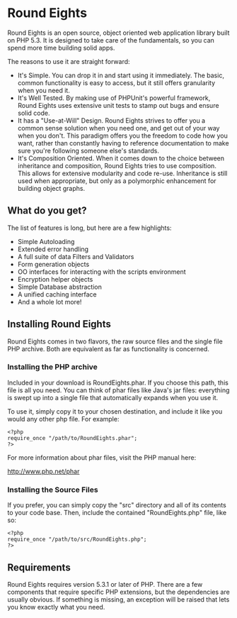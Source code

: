 # Round Eights

Round Eights is an open source, object oriented web application library built
on PHP 5.3. It is designed to take care of the fundamentals, so you can spend
more time building solid apps.

The reasons to use it are straight forward:

 * It's Simple. You can drop it in and start using it immediately. The basic,
   common functionality is easy to access, but it still offers granularity when
   you need it.
 * It's Well Tested. By making use of PHPUnit's powerful framework, Round Eights
   uses extensive unit tests to stamp out bugs and ensure solid code.
 * It has a "Use-at-Will" Design. Round Eights strives to offer you a common
   sense solution when you need one, and get out of your way when you don't.
   This paradigm offers you the freedom to code how you want, rather than
   constantly having to reference documentation to make sure you're following
   someone else's standards.
 * It's Composition Oriented. When it comes down to the choice between
   inheritance and composition, Round Eights tries to use composition. This
   allows for extensive modularity and code re-use. Inheritance is still used
   when appropriate, but only as a polymorphic enhancement for building object
   graphs.


## What do you get?

The list of features is long, but here are a few highlights:

 * Simple Autoloading
 * Extended error handling
 * A full suite of data Filters and Validators
 * Form generation objects
 * OO interfaces for interacting with the scripts environment
 * Encryption helper objects
 * Simple Database abstraction
 * A unified caching interface
 * And a whole lot more!


## Installing Round Eights

Round Eights comes in two flavors, the raw source files and the single file PHP
archive. Both are equivalent as far as functionality is concerned.


### Installing the PHP archive

Included in your download is RoundEights.phar. If you choose this path, this
file is all you need. You can think of phar files like Java's jar files:
everything is swept up into a single file that automatically expands when you
use it.

To use it, simply copy it to your chosen destination, and include it like you
would any other php file. For example:

    <?php
    require_once "/path/to/RoundEights.phar";
    ?>

For more information about phar files, visit the PHP manual here:

http://www.php.net/phar


### Installing the Source Files

If you prefer, you can simply copy the "src" directory and all of its contents
to your code base. Then, include the contained "RoundEights.php" file, like so:

    <?php
    require_once "/path/to/src/RoundEights.php";
    ?>


## Requirements

Round Eights requires version 5.3.1 or later of PHP. There are a few components
that require specific PHP extensions, but the dependencies are usually obvious.
If something is missing, an exception will be raised that lets you know exactly
what you need.
